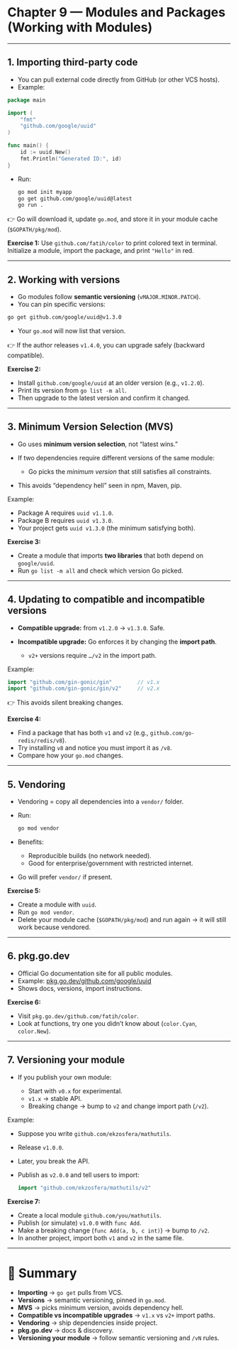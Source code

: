 # Chapter 9 — Modules and Packages (Working with Modules)

---

## 1. Importing third-party code

* You can pull external code directly from GitHub (or other VCS hosts).
* Example:

```go
package main

import (
	"fmt"
	"github.com/google/uuid"
)

func main() {
	id := uuid.New()
	fmt.Println("Generated ID:", id)
}
```

* Run:

  ```bash
  go mod init myapp
  go get github.com/google/uuid@latest
  go run .
  ```

👉 Go will download it, update `go.mod`, and store it in your module cache (`$GOPATH/pkg/mod`).

**Exercise 1:**
Use `github.com/fatih/color` to print colored text in terminal.
Initialize a module, import the package, and print `"Hello"` in red.

---

## 2. Working with versions

* Go modules follow **semantic versioning** (`vMAJOR.MINOR.PATCH`).
* You can pin specific versions:

```bash
go get github.com/google/uuid@v1.3.0
```

* Your `go.mod` will now list that version.

👉 If the author releases `v1.4.0`, you can upgrade safely (backward compatible).

**Exercise 2:**

* Install `github.com/google/uuid` at an older version (e.g., `v1.2.0`).
* Print its version from `go list -m all`.
* Then upgrade to the latest version and confirm it changed.

---

## 3. Minimum Version Selection (MVS)

* Go uses **minimum version selection**, not “latest wins.”
* If two dependencies require different versions of the same module:

  * Go picks the *minimum version* that still satisfies all constraints.
* This avoids “dependency hell” seen in npm, Maven, pip.

Example:

* Package A requires `uuid v1.1.0`.
* Package B requires `uuid v1.3.0`.
* Your project gets `uuid v1.3.0` (the minimum satisfying both).

**Exercise 3:**

* Create a module that imports **two libraries** that both depend on `google/uuid`.
* Run `go list -m all` and check which version Go picked.

---

## 4. Updating to compatible and incompatible versions

* **Compatible upgrade:** from `v1.2.0` → `v1.3.0`. Safe.
* **Incompatible upgrade:** Go enforces it by changing the **import path**.

  * `v2+` versions require `…/v2` in the import path.

Example:

```go
import "github.com/gin-gonic/gin"        // v1.x
import "github.com/gin-gonic/gin/v2"     // v2.x
```

👉 This avoids silent breaking changes.

**Exercise 4:**

* Find a package that has both `v1` and `v2` (e.g., `github.com/go-redis/redis/v8`).
* Try installing `v8` and notice you must import it as `/v8`.
* Compare how your `go.mod` changes.

---

## 5. Vendoring

* Vendoring = copy all dependencies into a `vendor/` folder.
* Run:

  ```bash
  go mod vendor
  ```
* Benefits:

  * Reproducible builds (no network needed).
  * Good for enterprise/government with restricted internet.
* Go will prefer `vendor/` if present.

**Exercise 5:**

* Create a module with `uuid`.
* Run `go mod vendor`.
* Delete your module cache (`$GOPATH/pkg/mod`) and run again → it will still work because vendored.

---

## 6. pkg.go.dev

* Official Go documentation site for all public modules.
* Example: [pkg.go.dev/github.com/google/uuid](https://pkg.go.dev/github.com/google/uuid)
* Shows docs, versions, import instructions.

**Exercise 6:**

* Visit `pkg.go.dev/github.com/fatih/color`.
* Look at functions, try one you didn’t know about (`color.Cyan`, `color.New`).

---

## 7. Versioning your module

* If you publish your own module:

  * Start with `v0.x` for experimental.
  * `v1.x` → stable API.
  * Breaking change → bump to `v2` and change import path (`/v2`).

Example:

* Suppose you write `github.com/ekzosfera/mathutils`.
* Release `v1.0.0`.
* Later, you break the API.
* Publish as `v2.0.0` and tell users to import:

  ```go
  import "github.com/ekzosfera/mathutils/v2"
  ```

**Exercise 7:**

* Create a local module `github.com/you/mathutils`.
* Publish (or simulate) `v1.0.0` with `func Add`.
* Make a breaking change (`func Add(a, b, c int)`) → bump to `/v2`.
* In another project, import both `v1` and `v2` in the same file.

---

# 🌟 Summary

* **Importing** → `go get` pulls from VCS.
* **Versions** → semantic versioning, pinned in `go.mod`.
* **MVS** → picks minimum version, avoids dependency hell.
* **Compatible vs incompatible upgrades** → `v1.x` vs `v2+` import paths.
* **Vendoring** → ship dependencies inside project.
* **pkg.go.dev** → docs & discovery.
* **Versioning your module** → follow semantic versioning and `/vN` rules.
